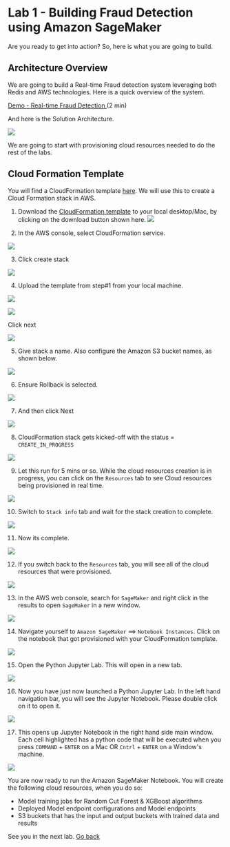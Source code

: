 # Lab 1 - Building Fraud Detection using Amazon SageMaker
Are you ready to get into action?
So, here is what you are going to build.

## Architecture Overview
We are going to build a Real-time Fraud detection system leveraging both Redis and AWS technologies.
Here is a quick overview of the system.

[Demo - Real-time Fraud Detection ](https://docs.google.com/presentation/d/1h6GrhdR6_Dt-NP9BEcea5mlGtYE4Atk1QlBvCMu1WCA/edit#slide=id.g24608284783_0_1198) (2 min)

And here is the Solution Architecture.

![](images/01-arch-overview.png)

We are going to start with provisioning cloud resources needed to do the rest of the labs.

## Cloud Formation Template

You will find a CloudFormation template [here](https://github.com/Redislabs-Solution-Architects/aws-fraud-detection/blob/main/aws/sagemaker/fraud-detection-using-machine-learning.template).  We will use this to create a Cloud Formation stack in AWS.

1. Download the [CloudFormation template](https://github.com/Redislabs-Solution-Architects/aws-fraud-detection/blob/main/aws/sagemaker/fraud-detection-using-machine-learning.template) to your local desktop/Mac, by clicking on the download button shown here.
![](images/02-download-cf-template.png)


2. In the AWS console, select CloudFormation service.

![](images/03-cloudformation.png)

3. Click create stack

![](images/04-create-stack.png)

4. Upload the template from step#1 from your local machine.

![](images/05-create-stack.png)

![](images/06-create-stack.png)

Click next

![](images/07-create-stack.png)

5. Give stack a name. Also configure the Amazon S3 bucket names, as shown below.

![](images/08-create-stack.png)

6. Ensure Rollback is selected.

![](images/09-create-stack.png)

7. And then click Next

![](images/10-create-stack.png)

8. CloudFormation stack gets kicked-off with the status = `CREATE_IN_PROGRESS`

![](images/11-create-stack.png)

9. Let this run for 5 mins or so. While the cloud resources creation is in progress, you can click on the `Resources` tab to see Cloud resources being provisioned in real time.

![](images/12-create-stack.png)

10. Switch to `Stack info` tab and wait for the stack creation to complete.

![](images/13-create-stack.png)

11. Now its complete.

![](images/14-create-stack.png)

12. If you switch back to the `Resources` tab, you will see all of the cloud resources that were provisioned.

![](images/15-create-stack-status.png)

13. In the AWS web console, search for `SageMaker` and right click in the results to open `SageMaker` in a new window.

![](images/16-sagemaker.png)

14. Navigate yourself to `Amazon SageMaker` ==> `Notebook Instances`. Click on the notebook that got provisioned with your CloudFormation template.

![](images/17-sagemaker.png)

15. Open the Python Jupyter Lab. This will open in a new tab.

![](images/18-sagemaker.png)

16. Now you have just now launched a Python Jupyter Lab. In the left hand navigation bar, you will see the Jupyter Notebook. Please double click on it to open it.

![](images/19-sagemaker.png)

17. This opens up Jupyter Notebook in the right hand side main window. Each cell highlighted has a python code that will be executed when you press `COMMAND` + `ENTER` on a Mac OR `Cntrl` + `ENTER` on a Window's machine.

![](images/20-sagemaker.png)

You are now ready to run the Amazon SageMaker Notebook. You will create the following cloud resources, when you do so:

* Model training jobs for Random Cut Forest & XGBoost algorithms
* Deployed Model endpoint configurations and Model endpoints
* S3 buckets that has the input and output buckets with trained data and results

See you in the next lab.  [Go back](..)
